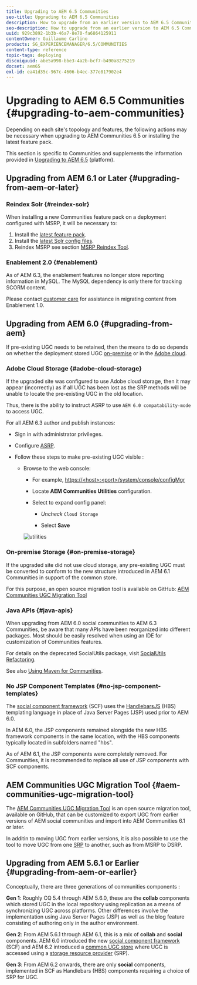 ```yaml
---
title: Upgrading to AEM 6.5 Communities
seo-title: Upgrading to AEM 6.5 Communities
description: How to upgrade from an earlier version to AEM 6.5 Communities
seo-description: How to upgrade from an earlier version to AEM 6.5 Communities
uuid: 929c3892-1b3b-46a7-8e70-fa6864125911
contentOwner: Guillaume Carlino
products: SG_EXPERIENCEMANAGER/6.5/COMMUNITIES
content-type: reference
topic-tags: deploying
discoiquuid: abe5a998-bbe3-4a2b-bcf7-b490a8275219
docset: aem65
exl-id: ea41d35c-967c-4606-b4ec-377e817902e4
---
```

# Upgrading to AEM 6.5 Communities {#upgrading-to-aem-communities}

Depending on each site's topology and features, the following actions may be necessary when upgrading to AEM Communities 6.5 or installing the latest feature pack.

This section is specific to Communities and supplements the information provided in [Upgrading to AEM 6.5](/help/sites-deploying/upgrade.md) (platform).

## Upgrading from AEM 6.1 or Later {#upgrading-from-aem-or-later}

### Reindex Solr {#reindex-solr}

When installing a new Communities feature pack on a deployment configured with MSRP, it will be necessary to:

1. Install the [latest feature pack](/help/communities/deploy-communities.md#latestfeaturepack).
1. Install the [latest Solr config files](/help/communities/msrp.md#upgrading).
1. Reindex MSRP
   see section [MSRP Reindex Tool](/help/communities/msrp.md#msrp-reindex-tool).

### Enablement 2.0 {#enablement}

As of AEM 6.3, the enablement features no longer store reporting information in MySQL. The MySQL dependency is only there for tracking SCORM content.

Please contact [customer care](https://helpx.adobe.com/marketing-cloud/contact-support.html) for assistance in migrating content from Enablement 1.0.

## Upgrading from AEM 6.0 {#upgrading-from-aem}

If pre-existing UGC needs to be retained, then the means to do so depends on whether the deployment stored UGC [on-premise](#on-premise-storage) or in the [Adobe cloud](#adobe-cloud-storage).

### Adobe Cloud Storage {#adobe-cloud-storage}

If the upgraded site was configured to use Adobe cloud storage, then it may appear (incorrectly) as if all UGC has been lost as the SRP methods will be unable to locate the pre-existing UGC in the old location.

Thus, there is the ability to instruct ASRP to use `AEM 6.0 compatability-mode` to access UGC.

For all AEM 6.3 author and publish instances:

* Sign in with administrator privileges.
* Configure [ASRP](/help/communities/asrp.md).
* Follow these steps to make pre-existing UGC visible :

  * Browse to the web console:

    * For example, [https://&lt;host&gt;:&lt;port&gt;/system/console/configMgr](https://localhost:4502/system/console/configMgr)

    * Locate **AEM Communities Utilities** configuration.
    * Select to expand config panel:

      * *Uncheck* `Cloud Storage`

      * Select **Save**

    ![utilities](assets/utilities.png)

### On-premise Storage {#on-premise-storage}

If the upgraded site did not use cloud storage, any pre-existing UGC must be converted to conform to the new structure introduced in AEM 6.1 Communities in support of the common store.

For this purpose, an open source migration tool is available on GitHub:
[AEM Communities UGC Migration Tool](https://github.com/Adobe-Marketing-Cloud/communities-ugc-migration)

### Java APIs {#java-apis}

When upgrading from AEM 6.0 social communities to AEM 6.3 Communities, be aware that many APIs have been reorganized into different packages. Most should be easily resolved when using an IDE for customization of Communities features.

For details on the deprecated SocialUtils package, visit [SocialUtils Refactoring](/help/communities/socialutils.md).

See also [Using Maven for Communities](/help/communities/maven.md).

### No JSP Component Templates {#no-jsp-component-templates}

The [social component framework](/help/communities/scf.md) (SCF) uses the [HandlebarsJS](https://handlebarsjs.com/) (HBS) templating language in place of Java Server Pages (JSP) used prior to AEM 6.0.

In AEM 6.0, the JSP components remained alongside the new HBS framework components in the same location, with the HBS components typically located in subfolders named "hbs".

As of AEM 6.1, the JSP components were completely removed. For Communities, it is recommended to replace all use of JSP components with SCF components.

## AEM Communities UGC Migration Tool {#aem-communities-ugc-migration-tool}

The [AEM Communities UGC Migration Tool](https://github.com/Adobe-Marketing-Cloud/communities-ugc-migration) is an open source migration tool, available on GitHub, that can be customized to export UGC from earlier versions of AEM social communities and import into AEM Communities 6.1 or later.

In additin to moving UGC from earlier versions, it is also possible to use the tool to move UGC from one [SRP](/help/communities/working-with-srp.md) to another, such as from MSRP to DSRP.

## Upgrading from AEM 5.6.1 or Earlier {#upgrading-from-aem-or-earlier}

Conceptually, there are three generations of communities components :

**Gen 1**: Roughly CQ 5.4 through AEM 5.6.0, these are the **collab** components which stored UGC in the local repository using replication as a means of synchronizing UGC across platforms. Other differences involve the implementation using Java Server Pages (JSP) as well as the blog feature consisting of authoring only in the author environment.

**Gen 2**: From AEM 5.6.1 through AEM 6.1, this is a mix of **collab** and **social** components. AEM 6.0 introduced the new [social component framework](/help/communities/scf.md) (SCF) and AEM 6.2 introduced a [common UGC store](/help/communities/working-with-srp.md) where UGC is accessed using a [storage resource provider](/help/communities/srp.md) (SRP).

**Gen 3**: From AEM 6.2 onwards, there are only **social** components, implemented in SCF as Handlebars (HBS) components requiring a choice of SRP for UGC.

